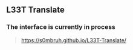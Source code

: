 L33T Translate
----
### The interface is currently in process
>  https://s0mbruh.github.io/L33T-Translate/
